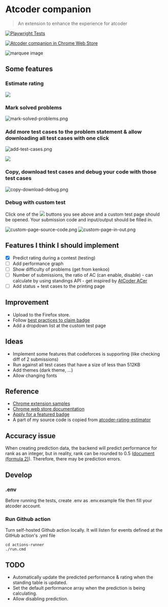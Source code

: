# Atcoder companion
> An extension to enhance the experience for atcoder

[![Playwright Tests](https://github.com/conlacda/useful-atcoder/actions/workflows/playwright.yml/badge.svg)](https://github.com/conlacda/useful-atcoder/actions/workflows/playwright.yml) 

[![Atcoder companion in Chrome Web Store](https://storage.googleapis.com/web-dev-uploads/image/WlD8wC6g8khYWPJUsQceQkhXSlv1/tbyBjqi7Zu733AAKA5n4.png 'Available in the Chrome Web Store')](https://chromewebstore.google.com/detail/atcoder-companion/bflhekmjlbpdlibcmojpikplaldgceec)

![marquee image](images/Atcoder%20Companion_1400x560.png)

## Some features

### Estimate rating
![](images/estimate-rating.png)

### Mark solved problems
![mark-solved-problems.png](images/mark-solved-problems.png)

### Add more test cases to the problem statement & allow downloading all test cases with one click
![add-test-cases.png](images/add-test-cases.png)

![](images/download-testcases.png)

### Copy, download test cases and debug your code with those test cases
![copy-download-debug.png](images/copy-download-debug.png)

### Debug with custom test
Click one of the ![](images/bug.svg) buttons you see above and a custom test page should be opened. Your submission code and input/output should be filled in.

![custom-page-source-code.png](images/custom-page-source-code.png)
![custom-page-in-out.png](images/custom-page-in-out.png)

## Features I think I should implement
* [x] Predict rating during a contest (testing)
* [ ] Add performance graph
* [ ] Show difficulty of problems (get from kenkoo)
* [ ] Number of submissions, the ratio of AC (can enable, disable) - can calculate by using standings API - get inspired by [AtCoder ACer](https://chromewebstore.google.com/detail/atcoder-acer/pmdfjdiiiacncpgmjmeicdoidkaadjde)
* [ ] Add status + test cases to the printing page

## Improvement
* Upload to the Firefox store.
* Follow [best practices to claim badge](https://support.google.com/chrome_webstore/answer/1050673?hl=en&visit_id=638494791511429235-3837272215&p=cws_badges&rd=1#cws_badges&zippy=%2Cunderstand-chrome-web-store-badges)
* Add a dropdown list at the custom test page

## Ideas
* Implement some features that codeforces is supporting (like checking diff of 2 submissions)
* Run against all test cases that have a size of less than 512KB
* Add themes (dark theme, ...)
* Allow changing fonts

## Reference
* [Chrome extension samples](https://github.com/GoogleChrome/chrome-extensions-samples/tree/main/api-samples/alarms)
* [Chrome web store documentation](https://developer.chrome.com/docs/webstore/)
* [Apply for a featured badge](https://support.google.com/chrome_webstore/contact/one_stop_support?hl=en)
* A part of my source code is copied from [atcoder-rating-estimator](https://github.com/koba-e964/atcoder-rating-estimator)

## Accuracy issue
When creating prediction data, the backend will predict performance for rank as an integer, but in reality, rank can be rounded to 0.5 ([document (formula 2)](https://www.dropbox.com/scl/fo/kwegqfivzi6poaxrzjv5c/AHjoZ-NKH5T-1h5xG__eUbc?dl=0&e=1&preview=rating.pdf&rlkey=mdcoluspeabxfouitvoqdb8cd)). Therefore, there may be prediction errors.

## Develop
### .env
Before running the tests, create .env as .env.example file then fill your atcoder account.

### Run Github action
Turn self-hosted Github action locally. It will listen for events defined at the GitHub action's .yml file
```shell
cd actions-runner
./run.cmd
```
## TODO
* Automatically update the predicted performance & rating when the standing table is updated.
* Set the default performance array when the prediction is being calculating.
* Allow disabling prediction.